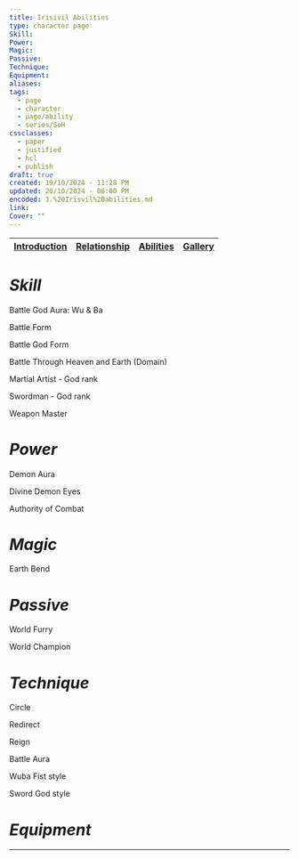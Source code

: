 ```yaml
---
title: Irisivil Abilities
type: character page
Skill: 
Power: 
Magic: 
Passive: 
Technique: 
Equipment: 
aliases: 
tags:
  - page
  - character
  - page/ability
  - series/SoH
cssclasses:
  - paper
  - justified
  - hcl
  - publish
draft: true
created: 19/10/2024 - 11:28 PM
updated: 20/10/2024 - 06:00 PM
encoded: 3.%20Irisvil%20abilities.md
link: 
Cover: ""
---
```


| [Introduction]() | [Relationship]() | [Abilities]() | [Gallery]()|
|---|---|---|---|

# *Skill*

Battle God Aura: Wu & Ba

Battle Form

Battle God Form

Battle Through Heaven and Earth (Domain)

Martial Artist - God rank

Swordman - God rank

Weapon Master

# *Power*

Demon Aura

Divine Demon Eyes

Authority of Combat

# *Magic*

Earth Bend

# *Passive* 

World Furry

World Champion

# *Technique*

Circle

Redirect

Reign

Battle Aura

Wuba Fist style

Sword God style

# *Equipment*

---
